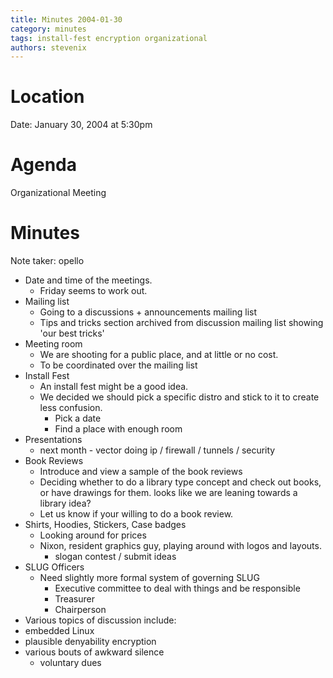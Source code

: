 ```yaml
---
title: Minutes 2004-01-30
category: minutes
tags: install-fest encryption organizational
authors: stevenix
---
```


# Location

Date: January 30, 2004 at 5:30pm

# Agenda

Organizational Meeting

# Minutes

Note taker: opello

* Date and time of the meetings.
  * Friday seems to work out.
* Mailing list
  * Going to a discussions + announcements mailing list
  * Tips and tricks section archived from discussion mailing list showing 'our best tricks'
* Meeting room
  * We are shooting for a public place, and at little or no cost.
  * To be coordinated over the mailing list
* Install Fest
  * An install fest might be a good idea.
  * We decided we should pick a specific distro and stick to it to create less confusion.
    * Pick a date
    * Find a place with enough room
* Presentations
  * next month - vector doing ip / firewall / tunnels / security
* Book Reviews
  * Introduce and view a sample of the book reviews
  * Deciding whether to do a library type concept and check out books, or have drawings for them. looks like we are leaning towards a library idea?
  * Let us know if your willing to do a book review.
* Shirts, Hoodies, Stickers, Case badges
  * Looking around for prices
  * Nixon, resident graphics guy, playing around with logos and layouts.
    * slogan contest / submit ideas
* SLUG Officers
  * Need slightly more formal system of governing SLUG
    * Executive committee to deal with things and be responsible
    * Treasurer
    * Chairperson
* Various topics of discussion include:
* embedded Linux
* plausible denyability encryption
* various bouts of awkward silence
  * voluntary dues
